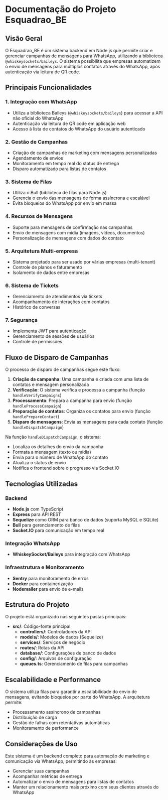 # Documentação do Projeto Esquadrao_BE

## Visão Geral
O Esquadrao_BE é um sistema backend em Node.js que permite criar e gerenciar campanhas de mensagens para WhatsApp, utilizando a biblioteca `@whiskeysockets/baileys`. O sistema possibilita que empresas automatizem o envio de mensagens para múltiplos contatos através do WhatsApp, após autenticação via leitura de QR code.

## Principais Funcionalidades

### 1. Integração com WhatsApp
- Utiliza a biblioteca Baileys (`@whiskeysockets/baileys`) para acessar a API não oficial do WhatsApp
- Autenticação via leitura de QR code em aplicação web
- Acesso à lista de contatos do WhatsApp do usuário autenticado

### 2. Gestão de Campanhas
- Criação de campanhas de marketing com mensagens personalizadas
- Agendamento de envios
- Monitoramento em tempo real do status de entrega
- Disparo automatizado para listas de contatos

### 3. Sistema de Filas
- Utiliza o Bull (biblioteca de filas para Node.js)
- Gerencia o envio das mensagens de forma assíncrona e escalável
- Evita bloqueios do WhatsApp por envio em massa

### 4. Recursos de Mensagens
- Suporte para mensagens de confirmação nas campanhas
- Envio de mensagens com mídia (imagens, vídeos, documentos)
- Personalização de mensagens com dados do contato

### 5. Arquitetura Multi-empresa
- Sistema projetado para ser usado por várias empresas (multi-tenant)
- Controle de planos e faturamento
- Isolamento de dados entre empresas

### 6. Sistema de Tickets
- Gerenciamento de atendimentos via tickets
- Acompanhamento de interações com contatos
- Histórico de conversas

### 7. Segurança
- Implementa JWT para autenticação
- Gerenciamento de sessões de usuários
- Controle de permissões

## Fluxo de Disparo de Campanhas

O processo de disparo de campanhas segue este fluxo:

1. **Criação da campanha**: Uma campanha é criada com uma lista de contatos e mensagem personalizada
2. **Verificação**: O sistema verifica e processa a campanha (função `handleVerifyCampaigns`)
3. **Processamento**: Prepara a campanha para envio (função `handleProcessCampaign`)
4. **Preparação de contatos**: Organiza os contatos para envio (função `handlePrepareContact`)
5. **Disparo de mensagens**: Envia as mensagens para cada contato (função `handleDispatchCampaign`)

Na função `handleDispatchCampaign`, o sistema:
- Localiza os detalhes do envio da campanha
- Formata a mensagem (texto ou mídia)
- Envia para o número de WhatsApp do contato
- Atualiza o status de envio
- Notifica o frontend sobre o progresso via Socket.IO

## Tecnologias Utilizadas

### Backend
- **Node.js** com TypeScript
- **Express** para API REST
- **Sequelize** como ORM para banco de dados (suporta MySQL e SQLite)
- **Bull** para gerenciamento de filas
- **Socket.IO** para comunicação em tempo real

### Integração WhatsApp
- **WhiskeySocket/Baileys** para integração com WhatsApp

### Infraestrutura e Monitoramento
- **Sentry** para monitoramento de erros
- **Docker** para containerização
- **Nodemailer** para envio de e-mails

## Estrutura do Projeto

O projeto está organizado nas seguintes pastas principais:

- **src/**: Código-fonte principal
  - **controllers/**: Controladores da API
  - **models/**: Modelos de dados (Sequelize)
  - **services/**: Serviços de negócio
  - **routes/**: Rotas da API
  - **database/**: Configurações de banco de dados
  - **config/**: Arquivos de configuração
  - **queues.ts**: Gerenciamento de filas para campanhas

## Escalabilidade e Performance

O sistema utiliza filas para garantir a escalabilidade do envio de mensagens, evitando bloqueios por parte do WhatsApp. A arquitetura permite:

- Processamento assíncrono de campanhas
- Distribuição de carga
- Gestão de falhas com retentativas automáticas
- Monitoramento de performance

## Considerações de Uso

Este sistema é um backend completo para automação de marketing e comunicação via WhatsApp, permitindo às empresas:

- Gerenciar suas campanhas
- Acompanhar métricas de entrega
- Automatizar o envio de mensagens para listas de contatos
- Manter um relacionamento mais próximo com seus clientes através do WhatsApp
